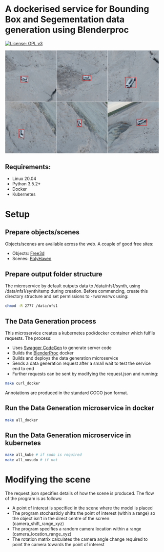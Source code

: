 # A dockerised service for Bounding Box and Segementation data generation using Blenderproc

[![License: GPL v3](https://img.shields.io/badge/License-GPLv3-blue.svg)](https://www.gnu.org/licenses/gpl-3.0)

<img src="./images/datagen-montage.png" alt="Labelled generated data" width="1000">

## Requirements:
- Linux 20.04
- Python 3.5.2+
- Docker
- Kubernetes

# Setup
## Prepare objects/scenes
Objects/scenes are available across the web. A couple of good free sites:
- Objects: [Free3d](https://free3d.com/)
- Scenes: [PolyHaven](https://polyhaven.com/)

## Prepare output folder structure
The microservice by default outputs data to /data/nfs1/synth, using /data/nfs1/synth/temp during creation. 
Before commencing, create this directory structure and set permissions to -rwxrwsrwx using:
````bash
chmod -R 2777 /data/nfs1
````

## The Data Generation process
This microservice creates a kubernetes pod/docker container which fulfils requests. The process:
 - Uses [Swagger CodeGen](https://swagger.io/tools/swagger-codegen/) to generate server code
 - Builds the [BlenderProc](https://hub.docker.com/r/blenderproc/blenderproc) docker
 - Builds and deploys the data generation microservice
 - Sends a data generation request after a small wait to test the service end to end
 - Further requests can be sent by modifying the request.json and running:
````bash
make curl_docker
````
Annotations are produced in the standard COCO json format.

## Run the Data Generation microservice in docker
````bash
make all_docker
````
## Run the Data Generation microservice in kubernetes
````bash
make all_kube # if sudo is required
make all_nosudo # if not
````

# Modifying the scene
The request.json specifies details of how the scene is produced. The flow of the program is as follows:
 - A point of interest is specified in the scene where the model is placed
 - The program stochasticly shifts the point of interest (within a range) so the object isn't in the direct centre of the screen (camera_shift_range_xyz)
 - The program specifies a random camera location within a range (camera_location_range_xyz)
 - The rotation matrix calculates the camera angle change required to point the camera towards the point of interest
